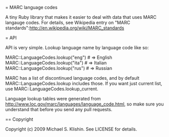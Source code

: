 = MARC language codes

A tiny Ruby library that makes it easier to deal with data that uses MARC langauge
codes. For details, see Wikipedia entry on "MARC standards":http://en.wikipedia.org/wiki/MARC_standards

= API

API is very simple. Lookup language name by language code like so:

  MARC::LanguageCodes.lookup("eng") # => English
  MARC::LanguageCodes.lookup("ita") # => Italian
  MARC::LanguageCodes.lookup("rus") # => Russian

MARC has a list of discontinued language codes, and by default MARC::LanguageCodes.lookup
includes those. If you want just current list, use MARC::LanguageCodes.lookup_current.

Language lookup tables were generated from http://www.loc.gov/marc/languages/language_code.html,
so make sure you understand that before you send any pull requests.

== Copyright

Copyright (c) 2009 Michael S. Klishin. See LICENSE for details.
